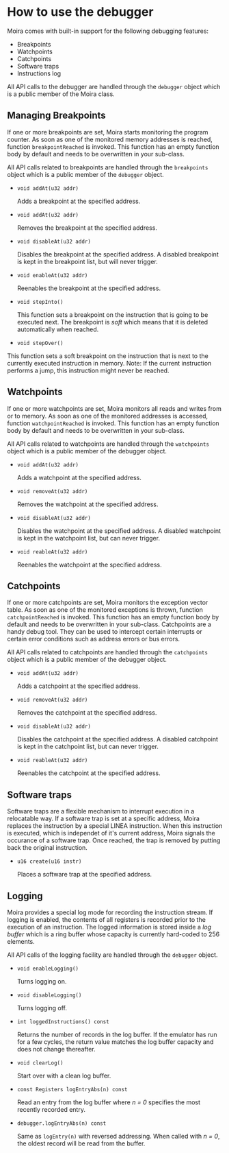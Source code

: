 # How to use the debugger

Moira comes with built-in support for the following debugging features: 
- Breakpoints
- Watchpoints
- Catchpoints
- Software traps
- Instructions log

All API calls to the debugger are handled through the `debugger` object which is a public member of the Moira class.

## Managing Breakpoints

If one or more breakpoints are set, Moira starts monitoring the program counter. As soon as one of the monitored memory addresses is reached, function `breakpointReached` is invoked. This function has an empty function body by default and needs to be overwritten in your sub-class. 

All API calls related to breakpoints are handled through the `breakpoints` object which is a public member of the `debugger` object.

- `void addAt(u32 addr)`
    
    Adds a breakpoint at the specified address.

- `void addAt(u32 addr)`

   Removes the breakpoint at the specified address.

- `void disableAt(u32 addr)`

    Disables the breakpoint at the specified address. A disabled breakpoint is kept in the breakpoint list, but will never trigger.

- `void enableAt(u32 addr)`

    Reenables the breakpoint at the specified address. 

- `void stepInto()`

   This function sets a breakpoint on the instruction that is going to be executed next. The breakpoint is *soft* which means that it is deleted automatically when reached. 

- `void stepOver()`

This function sets a soft breakpoint on the instruction that is next to the currently executed instruction in memory. Note: If the current instruction performs a jump, this instruction might never be reached. 

## Watchpoints

If one or more watchpoints are set, Moira monitors all reads and writes from or to memory. As soon as one of the monitored addresses is accessed, function `watchpointReached` is invoked. This function has an empty function body by default and needs to be overwritten in your sub-class. 

All API calls related to watchpoints are handled through the `watchpoints` object which is a public member of the debugger object.

- `void addAt(u32 addr)`
    
    Adds a watchpoint at the specified address.

- `void removeAt(u32 addr)`

    Removes the watchpoint at the specified address.

- `void disableAt(u32 addr)`

    Disables the watchpoint at the specified address. A disabled watchpoint is kept in the watchpoint list, but can never trigger.

- `void reableAt(u32 addr)`

    Reenables the watchpoint at the specified address. 

## Catchpoints

If one or more catchpoints are set, Moira monitors the exception vector table. As soon as one of the monitored exceptions is thrown, function `catchpointReached` is invoked. This function has an empty function body by default and needs to be overwritten in your sub-class. Catchpoints are a handy debug tool. They can be used to intercept certain interrupts or certain error conditions such as address errors or bus errors. 

All API calls related to catchpoints are handled through the `catchpoints` object which is a public member of the debugger object.

- `void addAt(u32 addr)`
    
    Adds a catchpoint at the specified address.

- `void removeAt(u32 addr)`

    Removes the catchpoint at the specified address.

- `void disableAt(u32 addr)`

    Disables the catchpoint at the specified address. A disabled catchpoint is kept in the catchpoint list, but can never trigger.

- `void reableAt(u32 addr)`

    Reenables the catchpoint at the specified address. 

## Software traps

Software traps are a flexible mechanism to interrupt execution in a relocatable way. If a software trap is set at a specific address, Moira replaces the instruction by a special LINEA instruction. When this instruction is executed, which is independet of it's current address, Moira signals the occurance of a software trap. Once reached, the trap is removed by putting back the original instruction.

- `u16 create(u16 instr)`

    Places a software trap at the specified address.

## Logging

Moira provides a special log mode for recording the instruction stream. If logging is enabled, the contents of all registers is recorded prior to the execution of an instruction. The logged information is stored inside a *log buffer* which is a ring buffer whose capacity is currently hard-coded to 256 elements. 

All API calls of the logging facility are handled through the `debugger` object.

- `void enableLogging()`

    Turns logging on. 

- `void disableLogging()`

    Turns logging off. 
    
- `int loggedInstructions() const`

    Returns the number of records in the log buffer. If the emulator has run for a few cycles, the return value matches the log buffer capacity and does not change thereafter. 

- `void clearLog()`

    Start over with a clean log buffer.

- `const Registers logEntryAbs(n) const`

    Read an entry from the log buffer where *n = 0* specifies the most recently recorded entry. 

- `debugger.logEntryAbs(n) const`

    Same as `logEntry(n)` with reversed addressing. When called with *n = 0*, the oldest record will be read from the buffer.

